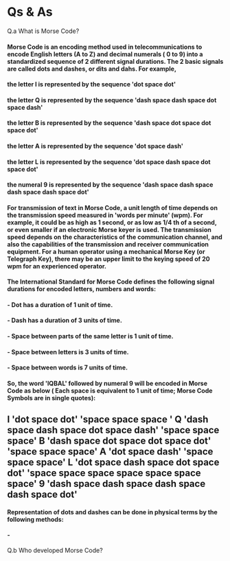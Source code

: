 # Qs & As

Q.a  What is Morse Code?
#### Morse Code is an encoding method used in telecommunications to encode English letters (A to Z) and decimal numerals ( 0 to 9) into a standardized sequence of 2 different signal durations. The 2 basic signals are called dots and dashes, or dits and dahs. For example,  
#### the letter I is represented by the sequence 'dot space dot'  
#### the letter Q is represented by the sequence 'dash space dash space dot space dash'
#### the letter B is represented by the sequence 'dash space dot space dot space dot'
#### the letter A is represented by the sequence 'dot space dash'
#### the letter L is represented by the sequence 'dot space dash space dot space dot'
#### the numeral 9 is represented by the sequence 'dash space dash space dash space dash space dot'
#### For transmission of text in Morse Code, a unit length of time depends on the transmission speed measured in 'words per minute' (wpm). For example, it could be as high as 1 second, or as low as 1/4 th of a second, or even smaller if an electronic Morse keyer is used. The transmission speed depends on the characteristics of the communication channel, and also the capabilities of the transmission and receiver communication equipment. For a human operator using a mechanical Morse Key (or Telegraph Key), there may be an upper limit to the keying speed of 20 wpm for an experienced operator.
#### The International Standard for Morse Code defines the following signal durations for encoded letters, numbers and words:
#### - Dot has a duration of 1 unit of time.
#### - Dash has a duration of 3 units of time.
#### - Space between parts of the same letter is 1 unit of time.
#### - Space between letters is 3 units of time.
#### - Space between words is 7 units of time.

#### So, the word 'IQBAL' followed by numeral 9 will be encoded in Morse Code as below ( Each space is equivalent to 1 unit of time; Morse Code Symbols are in single quotes):
## I 'dot space dot' 'space space space ' Q 'dash space dash space dot space dash' 'space space space' B 'dash space dot space dot space dot' 'space space space' A 'dot space dash' 'space space space' L 'dot space dash space dot space dot' 'space space space space space space space' 9 'dash space dash space dash space dash space dot'




#### Representation of dots and dashes can be done in physical terms by the following methods:
#### - 


Q.b Who developed Morse Code?
